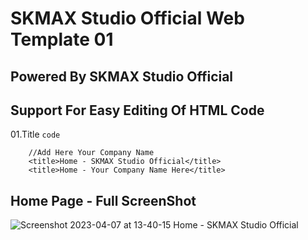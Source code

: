 # SKMAX Studio Official Web Template 01

## Powered By SKMAX Studio Official

  ## Support For Easy Editing Of HTML Code
  
   01.Title `code`
```
    //Add Here Your Company Name
    <title>Home - SKMAX Studio Official</title>
    <title>Home - Your Company Name Here</title>
```
## Home Page - Full ScreenShot
 ![Screenshot 2023-04-07 at 13-40-15 Home - SKMAX Studio Official](https://user-images.githubusercontent.com/118368174/230572379-09571b16-b7e8-46d6-8c2a-8303b4493814.png)
 

